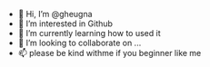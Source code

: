 - 👋 Hi, I’m @gheugna
- 👀 I’m interested in Github
- 🌱 I’m currently learning how to used it
- 💞️ I’m looking to collaborate on ...
- 📫 please be kind withme if you beginner like me
